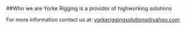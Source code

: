 ##Who we are
Yorke Rigging is a providor of highworking solutions

For more information contact us at: 
[yorkeriggingsolutions@yahoo.com](Mailto:yorkeriggingsolutions@yahoo.com)



